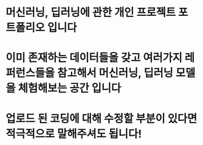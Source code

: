 # 머신러닝, 딥러닝에 관한 개인 프로젝트 포트폴리오 입니다
# 이미 존재하는 데이터들을 갖고 여러가지 레퍼런스들을 참고해서 머신러닝, 딥러닝 모델을 체험해보는 공간 입니다
# 업로드 된 코딩에 대해 수정할 부분이 있다면 적극적으로 말해주셔도 됩니다!
